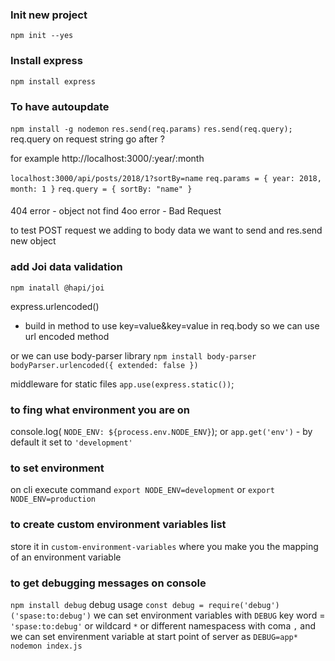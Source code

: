 ### Init new project
`npm init --yes`

### Install express
`npm install express`


### To have autoupdate
`npm install -g nodemon`
`res.send(req.params)`
`res.send(req.query);` req.query on request string go after ?

for example http://localhost:3000/:year/:month

`localhost:3000/api/posts/2018/1?sortBy=name`
`req.params = { year: 2018, month: 1 }`
`req.query = { sortBy: "name" }`

#### 
404 error - object not find
4oo error - Bad Request

to test POST request we adding to body data we want to send and res.send new object

### add Joi data validation
`npm inatall @hapi/joi`

express.urlencoded()
 - build in method to use key=value&key=value in req.body 
so we can use url encoded method 

or we can use body-parser library 
`npm install body-parser`
`bodyParser.urlencoded({ extended: false })`

middleware for static files
`app.use(express.static())`;

### to fing what  environment you are on 
console.log( `NODE_ENV: ${process.env.NODE_ENV}`);
or 
`app.get('env')` - by default it set to `'development'`

### to set environment 
on cli execute command `export NODE_ENV=development` or `export NODE_ENV=production`

### to create custom environment variables list
store it in `custom-environment-variables` where you make you the mapping of an environment variable


### to get debugging messages on console
`npm install debug`
debug usage 
`const debug = require('debug')('spase:to:debug')`
we can set environment variables with `DEBUG` key word = `'spase:to:debug'` or wildcard `*` or different namespacess with coma `,`
and we can set envirenment variable at start point of server
as 
`DEBUG=app* nodemon index.js`